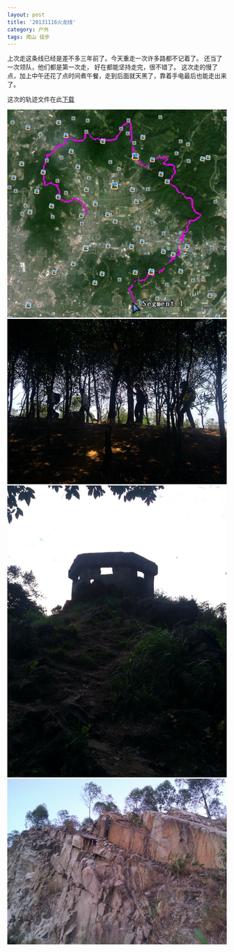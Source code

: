 ```yaml
---
layout: post
title: '20131116火龙线'
category: 户外
tags: 爬山 徒步
---
```


  上次走这条线已经是差不多三年前了。今天重走一次许多路都不记着了。 
  还当了一次领队，他们都是第一次走， 好在都能坚持走完，很不错了。 
  这次走的慢了点，加上中午还花了点时间煮午餐，走到后面就天黑了，靠着手电最后也能走出来了。

  这次的轨迹文件在此[下载](/assets/download/20131116_火龙线.zip)

![轨迹图](/assets/images/2013-11/20131116-kml.JPG)
![几个人列队走](/assets/images/2013-11/IMG_20131116_132614.jpeg)
![碉堡](/assets/images/2013-11/IMG_20131116_162455.jpeg)
![采石场](/assets/images/2013-11/IMG_20131116_175329.jpeg)
